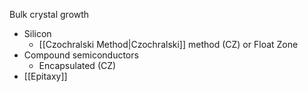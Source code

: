 Bulk crystal growth
- Silicon
	- [[Czochralski Method|Czochralski]] method (CZ) or Float Zone
- Compound semiconductors
	- Encapsulated (CZ)
- [[Epitaxy]]